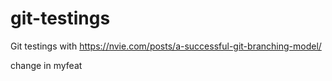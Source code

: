 # git-testings
Git testings with https://nvie.com/posts/a-successful-git-branching-model/

change in myfeat